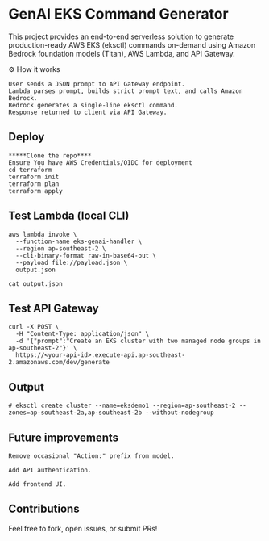 # GenAI EKS Command Generator
This project provides an end-to-end serverless solution to generate production-ready AWS EKS (eksctl) commands on-demand using Amazon Bedrock foundation models (Titan), AWS Lambda, and API Gateway.


⚙️ How it works
```
User sends a JSON prompt to API Gateway endpoint.
Lambda parses prompt, builds strict prompt text, and calls Amazon Bedrock.
Bedrock generates a single-line eksctl command.
Response returned to client via API Gateway.
```

## Deploy
```
*****Clone the repo****
Ensure You have AWS Credentials/OIDC for deployment
cd terraform
terraform init
terraform plan
terraform apply
```

## Test Lambda (local CLI)
```
aws lambda invoke \
  --function-name eks-genai-handler \
  --region ap-southeast-2 \
  --cli-binary-format raw-in-base64-out \
  --payload file://payload.json \
  output.json

cat output.json
```


## Test API Gateway
```
curl -X POST \
  -H "Content-Type: application/json" \
  -d '{"prompt":"Create an EKS cluster with two managed node groups in ap-southeast-2"}' \
  https://<your-api-id>.execute-api.ap-southeast-2.amazonaws.com/dev/generate
```

## Output
```
# eksctl create cluster --name=eksdemo1 --region=ap-southeast-2 --zones=ap-southeast-2a,ap-southeast-2b --without-nodegroup
```

## Future improvements
```
Remove occasional "Action:" prefix from model.

Add API authentication.

Add frontend UI.
```

## Contributions
Feel free to fork, open issues, or submit PRs!
